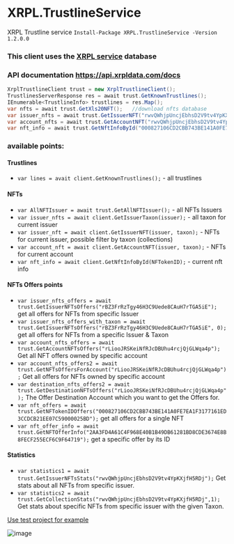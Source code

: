 # XRPL.TrustlineService
XRPL Trustline service
```Install-Package XRPL.TrustlineService -Version 1.2.0.0```

### This client uses the [XRPL service](https://xrpl.services) database 
### API documentation https://api.xrpldata.com/docs
```C#
XrplTrustlineClient trust = new XrplTrustlineClient();                             //create client
TrustlinesServerResponse res = await trust.GetKnownTrustlines();                       //download tustlines
IEnumerable<TrustlineInfo> trustlines = res.Map();                                 // Map to IEnumerable<TrustlineInfo>
var nfts = await trust.GetXls20NFT();   //download nfts database
var issuer_nfts = await trust.GetIssuerNFT("rwvQWhjpUncjEbhsD2V9tv4YpKXjfH5RDj");  //download issuer nfts
var account_nfts = await trust.GetAccountNFT("rwvQWhjpUncjEbhsD2V9tv4YpKXjfH5RDj");  //download account nfts
var nft_info = await trust.GetNftInfoById("000827106CD2CBB743BE141A0FE7EA1F3177161ED3CCDCB21EE07C59000025BD");  //download nft info
```

### available points:

#### Trustlines
* `var lines = avait client.GetKnownTrustlines();` - all trustlines

#### NFTs
* `var AllNFTIssuer = await trust.GetAllNFTIssuer();` - all NFTs Issuers
* `var issuer_nfts = await client.GetIssuerTaxon(issuer);` - all taxon for current issuer
* `var issuer_nft = await client.GetIssuerNFT(issuer, taxon);` - NFTs for current issuer, possible filter by taxon (collections)
* `var account_nft = await client.GetAccountNFT(issuer, taxon);` - NFTs for current account
* `var nft_info = await client.GetNftInfoById(NFTokenID);` - current nft info

#### NFTs Offers points
* `var issuer_nfts_offers = await trust.GetIssuerNFTsOffers("rBZ3FrRzTgy46H3C9Uede8CAuH7rTGA5iE");` get all offers for NFTs from specific Issuer
* `var issuer_nfts_offers_with_taxon = await trust.GetIssuerNFTsOffers("rBZ3FrRzTgy46H3C9Uede8CAuH7rTGA5iE", 0);` get all offers for NFTs from a specific Issuer & Taxon
* `var account_nfts_offers = await trust.GetAccountNFTsOffers("rLiooJRSKeiNfRJcDBUhu4rcjQjGLWqa4p");` Get all NFT offers owned by specific account
* `var account_nfts_offers2 = await trust.GetNFTsOffersForAccount("rLiooJRSKeiNfRJcDBUhu4rcjQjGLWqa4p");` Get all offers for NFTs owned by specific account
* `var destination_nfts_offers2 = await trust.GetDestinationNFTsOffers("rLiooJRSKeiNfRJcDBUhu4rcjQjGLWqa4p");` The Offer Destination Account which you want to get the Offers for.
* `var nft_offers = await trust.GetNFTokenIDOffers("000827106CD2CBB743BE141A0FE7EA1F3177161ED3CCDCB21EE07C59000025BD");` get all offers for a single NFT
* `var nft_offer_info = await trust.GetNFTOfferInfo("2AA3FD4A61C4F968E40B1B49DB61281BD8CDE3674E8B8FECF255ECF6C9F64719");` get a specific offer by its ID

#### Statistics

* `var statistics1 = await trust.GetIssuerNFTsStats("rwvQWhjpUncjEbhsD2V9tv4YpKXjfH5RDj");` Get stats about all NFTs from specific issuer.
* `var statistics2 = await trust.GetCollectionStats("rwvQWhjpUncjEbhsD2V9tv4YpKXjfH5RDj",1);` Get stats about specific NFTs from specific issuer with the given Taxon.

[Use test project for example](https://github.com/Platonenkov/XRPL.TrustlineService/tree/dev/Test/ConsoleClient.Test)

![image](https://user-images.githubusercontent.com/44946855/200853929-5b77000d-f6f3-4ea0-9d0f-4cd88ce717c6.png)
